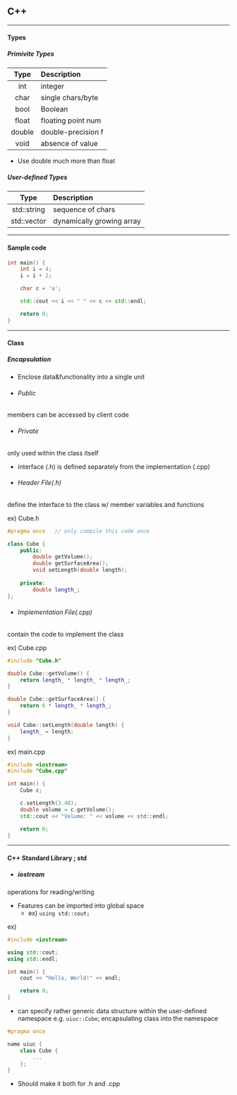 ## C++

---
#### Types

##### Primivite Types
|Type|Description|
|:--:|:--|
|int|integer|
|char|single chars/byte|
|bool|Boolean|
|float|floating point num|
|double|double-precision f|
|void|absence of value|

- Use double much more than float

##### User-defined Types
|Type|Description|
|:--:|:--|
|std::string|sequence of chars|
|std::vector|dynamically growing array|

---
#### Sample code

```C++
int main() {
    int i = 4;
    i = i + 2;

    char c = 'a';

    std::cout << i << " " << c << std::endl;

    return 0;
}
```

---
#### Class

##### Encapsulation

- Enclose data&functionality into a single unit
* ###### Public
members can be accessed by client code
* ###### Private
only used within the class itself

- interface (.h) is defined separately from the implementation (.cpp)
* ###### Header File(.h)
define the interface to the class w/ member variables and functions

ex) Cube.h
```C++
#pragma once   // only compile this code once

class Cube {
    public:
        double getVolume();
        double getSurfaceArea();
        void setLength(double length);
    
    private:
        double length_;
};
```

* ###### Implementation File(.cpp)
contain the code to implement the class

ex) Cube.cpp
```C++
#include "Cube.h"

double Cube::getVolume() {
    return length_ * length_ * length_;
}

double Cube::getSurfaceArea() {
    return 6 * length_ * length_;
}

void Cube::setLength(double length) {
    length_ = length;
}
```

ex) main.cpp
```C++
#include <iostream>
#include "Cube.cpp"

int main() {
    Cube c;

    c.setLength(3.48);
    double volume = c.getVolume();
    std::cout << "Volume: " << volume << std::endl;

    return 0;
}
```

---
#### C++ Standard Library ; std

* ##### iostream
operations for reading/writing

* Features can be imported into global space
    - ex) `using std::cout;`

ex) 
```C++
#include <iostream>

using std::cout;
using std::endl;

int main() {
    cout << "Hello, World!" << endl;

    return 0;
}
```

* can specify rather generic data structure within the user-defined namespace e.g. `uiuc::Cube`; encapsulating class into the namespace

```C++
#pragma once 

name uiuc {
    class Cube {
        ...
    };
}
```
* Should make it both for .h and .cpp

